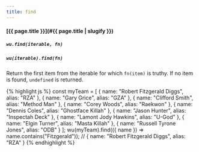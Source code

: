 ```yaml
---
title: find
---
```

#### [{{ page.title }}](#{{ page.title | slugify }})
##### `wu.find(iterable, fn)`
##### `wu(iterable).find(fn)`

Return the first item from the iterable for which `fn(item)` is truthy. If no
item is found, `undefined` is returned.

{% highlight js %}
const myTeam = [
  { name: "Robert Fitzgerald Diggs", alias: "RZA"              },
  { name: "Gary Grice",              alias: "GZA"              },
  { name: "Clifford Smith",          alias: "Method Man"       },
  { name: "Corey Woods",             alias: "Raekwon"          },
  { name: "Dennis Coles",            alias: "Ghostface Killah" },
  { name: "Jason Hunter",            alias: "Inspectah Deck"   },
  { name: "Lamont Jody Hawkins",     alias: "U-God"            },
  { name: "Elgin Turner",            alias: "Masta Killah"     },
  { name: "Russell Tyrone Jones",    alias: "ODB"              }
];
wu(myTeam).find(({ name }) => name.contains("Fitzgerald"));
// { name: "Robert Fitzgerald Diggs", alias: "RZA" }
{% endhighlight %}
